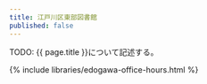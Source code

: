 ```yaml
---
title: 江戸川区東部図書館
published: false
---
```


TODO: {{ page.title }}について記述する。

{% include libraries/edogawa-office-hours.html %}
